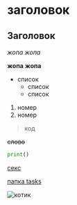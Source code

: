 # заголовок
## Заголовок

_жопа_
*жопа*

__жопа__
**жопа**

- список
  - список
  - список

1. номер
2. номер

> код

~~слово~~

```python
print()
```

[секс](https://github.com/pank-su)

[папка tasks](tasks)

![котик](https://avatars.dzeninfra.ru/get-zen_doc/5194534/pub_60d736e753b1df70c252e972_60d7375e80a7ce60d52319cf/scale_2400)


